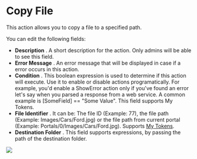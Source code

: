 # Copy File

This action allows you to copy a file to a specified path.

You can edit the following fields:

* **Description**
  . A short description for the action. Only admins will be able to see this field.
* **Error Message**
  . An error message that will be displayed in case if a error occurs in this action.
* **Condition**
  . This boolean expression is used to determine if this action will execute. Use it to enable or disable actions programatically. For example, you'd enable a ShowError action only if you've found an error let's say when you parsed a response from a web service. A common example is \[SomeField\] == "Some Value". This field supports My Tokens.
* **File Identifier**
  . It can be: The file ID \(Example: 77\), the file path \(Example: Images/Cars/Ford.jpg\) or the file path from current portal \(Example: Portals/0/Images/Cars/Ford.jpg\). Supports [My Tokens](http://www.dnnsharp.com/dnn/modules/my-custom-tokens).
* **Destination Folder**
  . This field supports expressions, by passing the path of the destination folder.    

![](http://static.dnnsharp.com/documentation/copy_file.png)

